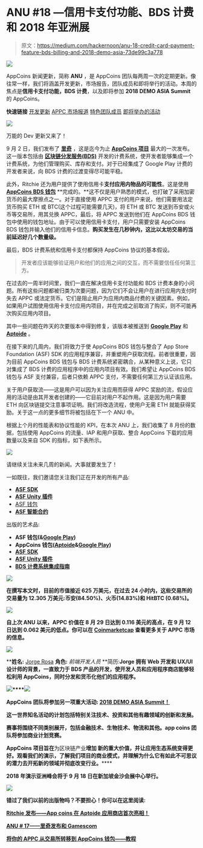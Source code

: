 # ANU #18 —信用卡支付功能、BDS 计费和 2018 年亚洲展

> 原文：<https://medium.com/hackernoon/anu-18-credit-card-payment-feature-bds-billing-and-2018-demo-asia-73de99c3a778>

![](img/994a31144cb402ee2e6eef75eae7af6a.png)

AppCoins 新闻更新，简称 **ANU** ，是 AppCoins 团队每两周一次的定期更新。像往常一样，我们将涵盖开发更新，市场报告，团队成员和即将举行的活动。本周的焦点是**信用卡支付功能，BDS 计费**，以及即将参加 **2018 DEMO ASIA Summit** 的 AppCoins。

**快速链接** [开发更新](#4095)
[APPC 市场报道](#9ac3)
[特色团队成员](#8364)
[即将举办的活动](#defe)

![](img/2b13db65b355e0fc23215c6a31c6b189.png)

万能的 Dev 更新又来了！

9 月 2 日，我们发布了 [**里奇**](/@appcoins/ritchie-release-appcoins-rollout-on-aptoide-app-store-93f0610d592) ，这是迄今为止 [**AppCoins 项目**](https://appcoins.io) 最大的一次发布。这一版本包括由 [**区块链分发服务(BDS)**](https://blockchainds.com) 开发的计费系统，使开发者能够集成一个计费系统，为他们管理购买、库存和支付。对于已经集成了 Google Play 计费的开发者来说，向 BDS 计费的过渡变得尽可能平稳。

此外，Ritchie 还为用户提供了使用信用卡**支付应用内物品的可能性**。这是使用 [**AppCoins BDS 钱包**](https://play.google.com/store/apps/details?id=com.appcoins.wallet) **完成的。**这不仅是用户熟悉的模式，也打破了采用加密货币的最大摩擦点之一。对于直接使用 APPC 支付的用户来说，他们需要用法定货币购买 ETH 或 BTC(这个过程可能需要几天)，将 ETH 或 BTC 发送到币安或火币等交易所，用其兑换 APPC，最后，将 APPC 发送到他们在 AppCoins BDS 钱包中使用的钱包地址。由于可以使用信用卡支付，用户只需要安装 AppCoins BDS 钱包并输入他们的信用卡信息。**购买发生在几秒钟内，这比以太坊交易的当前延迟好几个数量级。**

最后，BDS 计费系统和信用卡支付都保持 AppCoins 协议的基本假设。

> 开发者应该能够验证用户和他们的应用之间的交互，而不需要信任任何第三方。

在过去的一周半时间里，我们一直在解决信用卡支付功能和 BDS 计费本身的小问题。所有这些问题都被归类为次要问题，因为它们不会让用户在进行应用内支付时失去 APPC 或法定货币。它们是阻止用户为应用内商品付费的关键因素。例如，如果用户试图使用信用卡支付应用内项目，并在完成之前取消了购买，则不可能再次购买应用内项目。

其中一些问题在昨天的次要版本中得到修复，该版本被推送到 [**Google Play**](https://play.google.com/store/apps/details?id=com.appcoins.wallet) 和 [**Aptoide**](https://appcoins-wallet.en.aptoide.com) 。

在接下来的几周内，我们将致力于使 AppCoins BDS 钱包与整合了 App Store Foundation (ASF) SDK 的应用程序兼容，并重塑用户获取流程。前者很重要，因为目前 AppCoins BDS 钱包与 BDS 计费系统紧密耦合，从某种意义上说，它只对集成了 BDS 计费的应用程序中的应用内项目有效。我们希望让 AppCoins BDS 钱包与 ASF 支付兼容，后者只依赖 APPC 支付，不需要任何第三方认证该应用。

关于用户获取流——这是用户可以因为关注应用而获得 APPC 奖励的流，假设应用的活动是由其开发者创建的——它目前对用户不起作用。这是因为用户需要 ETH 向区块链提交注意事项证明。我们将改造流程，使用户无需 ETH 就能获得奖励。关于这一点的更多细节将被包括在下一个 ANU 中。

根据上个月的性能表和协议性能的 KPI，在本次 ANU 上，我们收集了 8 月份的数据，包括使用 AppCoins 的流量、IAP 和用户获取、整合 AppCoins 下载的应用数量以及来自 SDK 的指标，如下表所示。

![](img/708f231485d6c12d7f7048216cda85a8.png)

请继续关注未来几周的新闻。大事就要发生了！

一如既往，我们邀请您关注我们正在开发的所有产品:

*   [**ASF SDK**](https://github.com/AppStoreFoundation/asf-sdk)
*   [**ASF Unity 插件**](https://github.com/AppStoreFoundation/AppcoinsUnityPlugin)
*   [ASF 钱包 ](https://github.com/AppStoreFoundation/asf-wallet-android)
*   [**ASF 智能合约**](https://github.com/AppStoreFoundation/asf-contracts)

出版的艺术品:

*   **ASF 钱包(**[](https://asf-wallet-app-store-foundation.en.aptoide.com/?store_name=asf-store&app_id=37702367)****&**[**Google Play**](https://play.google.com/store/apps/details?id=com.asfoundation.wallet)**)****
*   ****AppCoins 钱包(**[**Aptoide**](https://appcoins-wallet.en.aptoide.com/?store-name=asf-store)**&**[**Google Play**](https://play.google.com/store/apps/details?id=com.appcoins.wallet)**)****
*   **[**ASF SDK**](https://github.com/AppStoreFoundation/asf-sdk/blob/master/README.md)**
*   **[**ASF Unity 插件**](https://github.com/AppStoreFoundation/AppcoinsUnityPlugin/blob/master/AppCoins_Unity_Package.unitypackage)**
*   **[**BDS 计费系统集成指南**](https://github.com/Aptoide/appcoins-iab-sample)**

**![](img/2138d97ff7fcd60cdc5af540277ceafe.png)**

**在撰写本文时，目前的市值接近 625 万美元，在过去 24 小时内，这些交易所的交易量为 12.305 万美元:币安(84.50%)、火币(14.83%)和 HitBTC (0.68%)。**

**![](img/a252d8e02e998b7784948582e0437af4.png)**

**自上次 ANU 以来，APPC 价值在 8 月 29 日达到 0.116 美元的高点，在 9 月 12 日达到 0.062 美元的低点。你可以在 [Coinmarketcap](https://coinmarketcap.com/currencies/appcoins/) 查看更多关于 APPC 市场的信息。**

**![](img/1cf3664d7071e337911a9e9b0fb424c4.png)**

****姓名:** [Jorge Rosa](https://www.linkedin.com/in/jorgeborgesrosa/)
**角色:** *前端开发人员*
**简历:**Jorge 拥有 Web 开发和 UX/UI 设计师的背景，一直致力于 BDS 产品的开发，使开发人员和应用程序商店能够轻松利用 AppCoins，同时分发和货币化他们的应用程序。**

**![](img/69285641645e63472d0c3535633a2ee5.png)****![](img/9d40b853e76f80d685142d8fec8d1801.png)**

**AppCoins 团队将参加另一项重大活动: [**2018 DEMO ASIA Summit！**](http://www.cyzone.cn/2018demoasia/en.html)**

**这一世界知名活动的计划包括特别关注技术、投资和其他有趣领域的创新和发展。**

**赛事将围绕不同类别展开，包括金融技术、生物技术、物流和其他。**app coins 团队将参加商业计划竞赛。****

**AppCoins 项目旨在**为区块链产业**增加 **新的重大价值，并**让应用生态系统变得更好。观看我们的演示，了解我们项目的商业模式，并理解为什么它有如此不可思议的潜力去开拓新的领域并彻底改变行业。******

**2018 年演示亚洲峰会将于 9 月 18 日在新加坡金沙会展中心举行。**

**![](img/a7ebdd6d2a89e291e0fd9e44ee51495b.png)**

**错过了我们以前的出版物吗？不要担心！你可以在这里阅读:**

**[Ritchie 发布——App coins 在 Aptoide 应用商店首次亮相！](/@appcoins/ritchie-release-appcoins-rollout-on-aptoide-app-store-93f0610d592)**

**[ANU # 17——里奇发布和 Gamescom](/@appcoins/anu-17-ritchie-release-and-gamescom-53d84932055b)**

**[将你的 APPC 从交易所转移到 AppCoins 钱包——教程](/@appcoins/transfer-your-appc-from-the-exchanges-to-the-appcoins-wallet-tutorial-c7ca4e6e954e)**